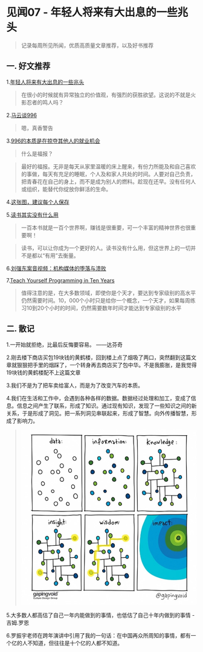 # 见闻07 - 年轻人将来有大出息的一些兆头

> 记录每周所见所闻，优质高质量文章推荐，以及好书推荐

## 一. 好文推荐

1.[年轻人将来有大出息的一些兆头](https://mp.weixin.qq.com/s/kB3y2KjEUkNCkeMT-AjSGA)

> 在很小的时候就有异常独立的价值观，有强烈的获胜欲望。这说的不就是火影忍者的鸣人吗？

2.[马云谈996](https://mp.weixin.qq.com/s/oc0NugBjpsn1_mBtbib2Lg)

>嗯，真香警告


3.[996的本质是在掠夺其他人的就业机会](https://mp.weixin.qq.com/s/GqOBfwc_T4Dcv65Lgu4iMg)

>什么是福报？

>最好的福报。无非是每天从家里温暖的床上醒来，有份力所能及和自己喜欢的事做，每天有充足的睡眠，个人及和家人共处的时间。人要对自己负责，把青春花在自己的身上，而不是成为别人的燃料。趁现在还早。没有任何人或组织，能替代你绽放你鲜活的生命。


4.[这张图，建议每个人保存](https://mp.weixin.qq.com/s/gJv2jjl1GDwbNSKiHg7c_w)

5.[读书其实没有什么用](https://mp.weixin.qq.com/s/1P_Iw3D6SbJEeApVmekS6A)

> 一百本书就是一百个世界啊，赚钱是很重要，可一个丰富的精神世界也很重要啊！

> 读书，可以让你成为一个更好的人。读书没有什么用，但这世界上的一切并不是都以“有用”去衡量。

6.[刘强东案音视频：机构媒体的堕落与溃败](https://mp.weixin.qq.com/s/EEj0Hrp3Tq6BFF5EAPWG-Q)

7.[Teach Yourself Programming in Ten Years](https://liuyandong.com/2017/10/25/122/)

> 值得注意的是，在大多数领域，即使你是个天才，要达到专家级别的高水平仍然需要时间。10，000个小时只是给你一个概念，一个天才，如果每周练习10到20个小时的时间，仍然需要数年时间才能达到专家级别的水平

## 二. 散记

1.一开始就拒绝，比最后反悔要容易。 ——达芬奇

2.刚去楼下商店买包19块钱的黄鹤楼，回到楼上点了烟吸了两口，突然翻到这篇文章就狠狠把手里的烟踩了，一个转身再去商店买了包中华。不是我膨胀，是我觉得19块钱的黄鹤楼配不上这篇文章

3.我们不是为了把车卖给富人，而是为了改变汽车的本质。

4.我们在生活和工作中，会遇到各种各样的数据。数据经过处理和加工，变成了信息。信息之间产生了联系，形成了知识。通过现有知识，发现了一些知识之间的新关系，于是形成了洞见。把一系列洞见串联起来，形成了智慧。向外传播智慧，形成了影响力。
> ![d](image/7-data.JPG)

5.大多数人都高估了自己一年内能做到的事情，也低估了自己十年内做到的事情  -吉姆.罗恩

6.罗振宇老师在跨年演讲中引用了我的一句话：在中国再众所周知的事情，都有一个亿的人不知道，但往往是十个亿的人都不知道。




